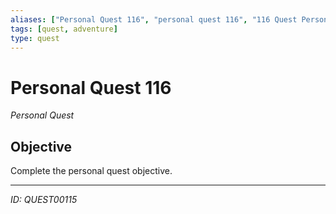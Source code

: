 ```yaml
---
aliases: ["Personal Quest 116", "personal quest 116", "116 Quest Personal"]
tags: [quest, adventure]
type: quest
---
```


# Personal Quest 116

*Personal Quest*

## Objective
Complete the personal quest objective.

---
*ID: QUEST00115*